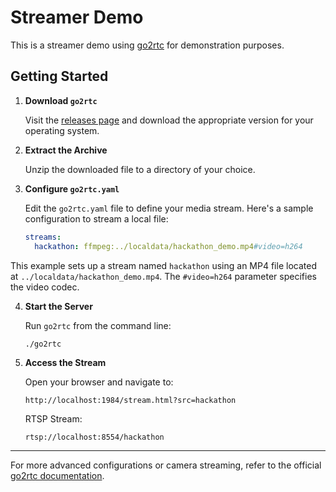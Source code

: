 # Streamer Demo

This is a streamer demo using [go2rtc](https://github.com/AlexxIT/go2rtc/) for demonstration purposes.

## Getting Started

1. **Download `go2rtc`**

   Visit the [releases page](https://github.com/AlexxIT/go2rtc/releases/) and download the appropriate version for your operating system.

2. **Extract the Archive**

   Unzip the downloaded file to a directory of your choice.

3. **Configure `go2rtc.yaml`**

   Edit the `go2rtc.yaml` file to define your media stream. Here's a sample configuration to stream a local file:

   ```yaml
   streams:
     hackathon: ffmpeg:../localdata/hackathon_demo.mp4#video=h264
    ```

This example sets up a stream named `hackathon` using an MP4 file located at `../localdata/hackathon_demo.mp4`. The `#video=h264` parameter specifies the video codec.

4. **Start the Server**

   Run `go2rtc` from the command line:

   ```bash
   ./go2rtc
   ```

5. **Access the Stream**

   Open your browser and navigate to:

   ```
   http://localhost:1984/stream.html?src=hackathon
   ```

   RTSP Stream:
   ```
   rtsp://localhost:8554/hackathon
   ```
---

For more advanced configurations or camera streaming, refer to the official [go2rtc documentation](https://github.com/AlexxIT/go2rtc#readme).
